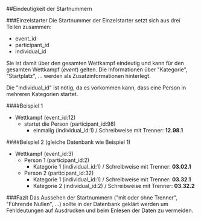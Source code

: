##Eindeutigkeit der Startnummern

###Einzelstarter
Die Startnummer der Einzelstarter setzt sich aus drei Teilen zusammen:
* event_id
* participant_id
* individual_id

Sie ist damit über den gesamten Wettkampf eindeutig und kann für den gesamten Wettkampf (*event*) gelten. Die Informationen über "Kategorie", "Startplatz", ... werden als Zusatzinformationen hinterlegt.

Die "individual_id" ist nötig, da es vorkommen kann, dass eine Person in mehreren Kategorien startet.

####Beispiel 1
* Wettkampf (event_id:12) 
  * startet die Person (participant_id:98) 
    * einmalig (individual_id:1) / Schreibweise mit Trenner: **12.98.1**

####Beispiel 2 (gleiche Datenbank wie Beispiel 1)
* Wettkampf (event_id:3) 
  * Person 1 (participant_id:2)
    * Kategorie 1 (individual_id:1) / Schreibweise mit Trenner: **03.02.1**
  * Person 2 (participant_id:32)
    * Kategorie 1 (individual_id:1) / Schreibweise mit Trenner: **03.32.1**
    * Kategorie 2 (individual_id:2) / Schreibweise mit Trenner: **03.32.2**

###Fazit
Das Aussehen der Startnummern ("mit oder ohne Trenner", "Führende Nullen", ...) sollte in der Datenbank geklärt werden um Fehldeutungen auf Ausdrucken und beim Enlesen der Daten zu vermeiden.
